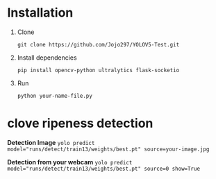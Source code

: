 # Installation

 1. Clone
 
    `git clone https://github.com/Jojo297/YOLOV5-Test.git`
    
 2. Install dependencies
	 
	 `pip install opencv-python ultralytics flask-socketio `
 
 3. Run
 
	 ```python your-name-file.py```

# clove ripeness detection

**Detection Image**
```yolo predict model="runs/detect/train13/weights/best.pt" source=your-image.jpg```

**Detection from your webcam**
```yolo predict model="runs/detect/train13/weights/best.pt" source=0 show=True```

